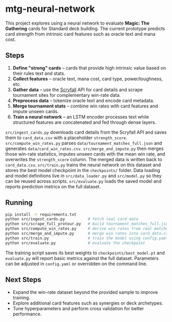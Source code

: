 # mtg-neural-network

This project explores using a neural network to evaluate **Magic: The Gathering** cards for Standard deck building. The current prototype predicts card strength from intrinsic card features such as oracle text and mana cost.

## Steps

1. **Define "strong" cards** – cards that provide high intrinsic value based on their rules text and stats.
2. **Collect features** – oracle text, mana cost, card type, power/toughness, etc.
3. **Gather data** – use the [Scryfall](https://scryfall.com/docs/api) API for card details and scrape tournament sites for complementary win-rate data.
4. **Preprocess data** – tokenize oracle text and encode card metadata.
5. **Merge tournament stats** – combine win rates with card features and impute unseen cards.
6. **Train a neural network** – an LSTM encoder processes text while structured features are concatenated and fed through dense layers.

`src/ingest_cards.py` downloads card details from the Scryfall API and saves
them to `card_data.csv` with a placeholder `strength_score`.
`src/compute_win_rates.py` parses `data/tournament_matches_full.json` and generates
`data/card_win_rates.csv`.
`src/merge_and_impute.py` then merges those win-rate statistics, imputes unseen
cards with the mean win rate, and overwrites the `strength_score` column. The
merged data is written back to `card_data.csv`.
`src/train.py` trains the neural network on this dataset and stores the best
model checkpoint in the `checkpoints/` folder. Data loading and model
definitions live in `src/data_loader.py` and `src/model.py` so they can be
reused across scripts. `src/evaluate.py` loads the saved model and reports
prediction metrics on the full dataset.

## Running

```bash
pip install -r requirements.txt
python src/ingest_cards.py          # fetch real card data
python src/scrape_full_protour.py   # build tournament_matches_full.json
python src/compute_win_rates.py     # derive win rates from real matches
python src/merge_and_impute.py      # merge win rates into card_data.csv
python src/train.py                 # train the model using config.yaml
python src/evaluate.py              # evaluate the checkpoint
```
The training script saves its best weights to `checkpoints/best_model.pt` and
`evaluate.py` will report basic metrics against the full dataset. Parameters can
be adjusted in `config.yaml` or overridden on the command line.

## Next Steps

- Expand the win-rate dataset beyond the provided sample to improve training.
- Explore additional card features such as synergies or deck archetypes.
- Tune hyperparameters and perform cross validation for better performance.
